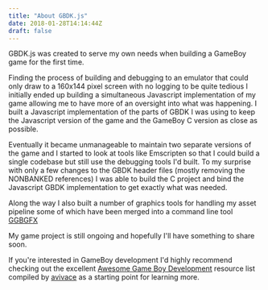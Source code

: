 ```yaml
---
title: "About GBDK.js"
date: 2018-01-28T14:14:44Z
draft: false
---
```


GBDK.js was created to serve my own needs when building a GameBoy game for the
first time.

Finding the process of building and debugging to an emulator that
could only draw to a 160x144 pixel screen with no logging to be quite tedious I
initially ended up building a simultaneous Javascript implementation of my game
allowing me to have more of an oversight into what was happening. I built a
Javascript implementation of the parts of GBDK I was using to keep the Javascript
version of the game and the GameBoy C version as close as possible.

Eventually it became unmanageable to maintain two separate versions of the game
and I started to look at tools like Emscripten so that I could build a single
codebase but still use the debugging tools I'd built. To my surprise with only
a few changes to the GBDK header files (mostly removing the NONBANKED references) 
I was able to build the C project and bind the Javascript GBDK implementation
to get exactly what was needed.

Along the way I also built a number of graphics tools for handling my asset
pipeline some of which have been merged into a command line tool
[GGBGFX](/docs/ggbgfx)

My game project is still ongoing and hopefully I'll have something to share soon.

If you're interested in GameBoy development I'd highly recommend checking out 
the excellent [Awesome Game Boy Development](https://github.com/avivace/awesome-gbdev) resource list compiled by [avivace](https://github.com/avivace)
as a starting point for learning more.
